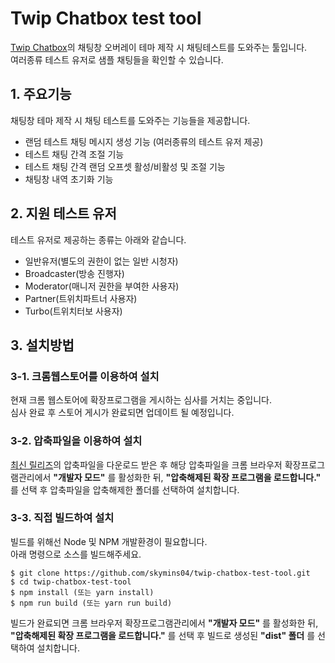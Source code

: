 # Twip Chatbox test tool

[Twip Chatbox](https://twip.kr/)의 채팅창 오버레이 테마 제작 시 채팅테스트를 도와주는 툴입니다.  
여러종류 테스트 유저로 샘플 채팅들을 확인할 수 있습니다.

## 1. 주요기능

채팅창 테마 제작 시 채팅 테스트를 도와주는 기능들을 제공합니다.

- 랜덤 테스트 채팅 메시지 생성 기능 (여러종류의 테스트 유저 제공)
- 테스트 채팅 간격 조절 기능
- 테스트 채팅 간격 랜덤 오프셋 활성/비활성 및 조절 기능
- 채팅창 내역 초기화 기능

## 2. 지원 테스트 유저

테스트 유저로 제공하는 종류는 아래와 같습니다.

- 일반유저(별도의 권한이 없는 일반 시청자)
- Broadcaster(방송 진행자)
- Moderator(매니저 권한을 부여한 사용자)
- Partner(트위치파트너 사용자)
- Turbo(트위치터보 사용자)

## 3. 설치방법

### 3-1. 크롬웹스토어를 이용하여 설치

현재 크롬 웹스토어에 확장프로그램을 게시하는 심사를 거치는 중입니다.  
심사 완료 후 스토어 게시가 완료되면 업데이트 될 예정입니다.

### 3-2. 압축파일을 이용하여 설치

[최신 릴리즈](https://github.com/skymins04/twip-chatbox-test-tool/releases/tag/main)의 압축파일을 다운로드 받은 후 해당 압축파일을 크롬 브라우저 확장프로그램관리에서 **"개발자 모드"** 를 활성화한 뒤, **"압축해제된 확장 프로그램을 로드합니다."** 를 선택 후 압축파일을 압축해제한 폴더를 선택하여 설치합니다.

### 3-3. 직접 빌드하여 설치

빌드를 위해선 Node 및 NPM 개발환경이 필요합니다.  
아래 명령으로 소스를 빌드해주세요.

```
$ git clone https://github.com/skymins04/twip-chatbox-test-tool.git
$ cd twip-chatbox-test-tool
$ npm install (또는 yarn install)
$ npm run build (또는 yarn run build)
```

빌드가 완료되면 크롬 브라우저 확장프로그램관리에서 **"개발자 모드"** 를 활성화한 뒤, **"압축해제된 확장 프로그램을 로드합니다."** 를 선택 후 빌드로 생성된 **"dist" 폴더** 를 선택하여 설치합니다.
